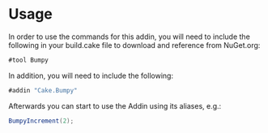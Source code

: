 # Usage

In order to use the commands for this addin, you will need to include the following in your build.cake file to download and reference from NuGet.org:

```csharp
#tool Bumpy
```

In addition, you will need to include the following:

```csharp
#addin "Cake.Bumpy"
```

Afterwards you can start to use the Addin using its aliases, e.g.:

```csharp
BumpyIncrement(2);
```
